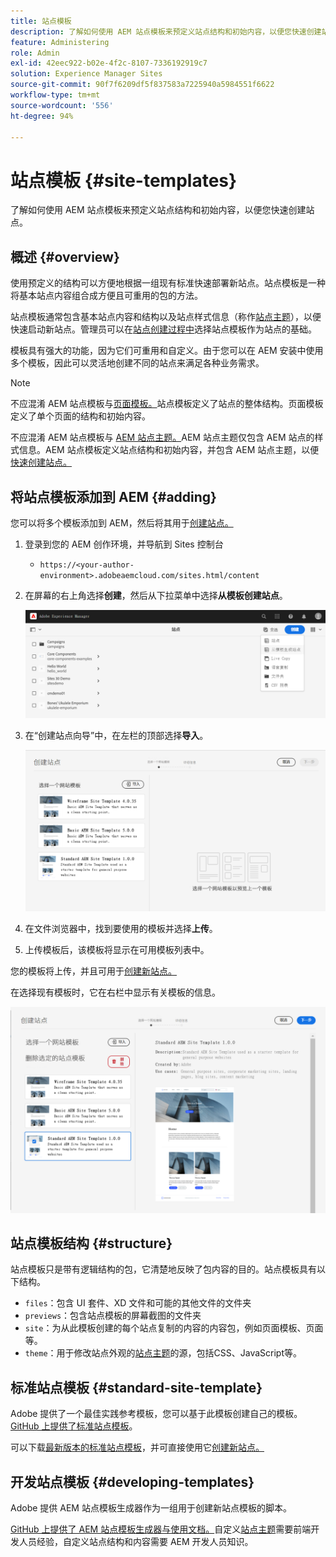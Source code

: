 ```yaml
---
title: 站点模板
description: 了解如何使用 AEM 站点模板来预定义站点结构和初始内容，以便您快速创建站点。
feature: Administering
role: Admin
exl-id: 42eec922-b02e-4f2c-8107-7336192919c7
solution: Experience Manager Sites
source-git-commit: 90f7f6209df5f837583a7225940a5984551f6622
workflow-type: tm+mt
source-wordcount: '556'
ht-degree: 94%

---
```


# 站点模板 {#site-templates}

了解如何使用 AEM 站点模板来预定义站点结构和初始内容，以便您快速创建站点。

## 概述 {#overview}

使用预定义的结构可以方便地根据一组现有标准快速部署新站点。站点模板是一种将基本站点内容组合成方便且可重用的包的方法。

站点模板通常包含基本站点内容和结构以及站点样式信息（称作[站点主题](site-themes.md)），以便快速启动新站点。管理员可以在[站点创建过程中](create-site.md)选择站点模板作为站点的基础。

模板具有强大的功能，因为它们可重用和自定义。由于您可以在 AEM 安装中使用多个模板，因此可以灵活地创建不同的站点来满足各种业务需求。

>[!NOTE]
>
>不应混淆 AEM 站点模板与[页面模板。](/help/sites-cloud/authoring/sites-console/templates.md)站点模板定义了站点的整体结构。页面模板定义了单个页面的结构和初始内容。
>
>不应混淆 AEM 站点模板与 [AEM 站点主题。](site-themes.md)AEM 站点主题仅包含 AEM 站点的样式信息。AEM 站点模板定义站点结构和初始内容，并包含 AEM 站点主题，以便[快速创建站点。](create-site.md)

## 将站点模板添加到 AEM {#adding}

您可以将多个模板添加到 AEM，然后将其用于[创建站点。](create-site.md)

1. 登录到您的 AEM 创作环境，并导航到 Sites 控制台

   * `https://<your-author-environment>.adobeaemcloud.com/sites.html/content`

1. 在屏幕的右上角选择&#x200B;**创建**，然后从下拉菜单中选择&#x200B;**从模板创建站点**。

   ![从模板创建站点](../assets/create-site-from-template.png)

1. 在“创建站点向导”中，在左栏的顶部选择&#x200B;**导入**。

   ![站点创建向导](../assets/site-creation-wizard.png)

1. 在文件浏览器中，找到要使用的模板并选择&#x200B;**上传**。

1. 上传模板后，该模板将显示在可用模板列表中。

您的模板将上传，并且可用于[创建新站点。](create-site.md)

在选择现有模板时，它在右栏中显示有关模板的信息。

![选择模板](../assets/select-site-template.png)

## 站点模板结构 {#structure}

站点模板只是带有逻辑结构的包，它清楚地反映了包内容的目的。站点模板具有以下结构。

* `files`：包含 UI 套件、XD 文件和可能的其他文件的文件夹
* `previews`：包含站点模板的屏幕截图的文件夹
* `site`：为从此模板创建的每个站点复制的内容的内容包，例如页面模板、页面等。
* `theme`：用于修改站点外观的[站点主题](site-themes.md)的源，包括CSS、JavaScript等。

## 标准站点模板 {#standard-site-template}

Adobe 提供了一个最佳实践参考模板，您可以基于此模板创建自己的模板。[GitHub 上提供了标准站点模板](https://github.com/adobe/aem-site-template-standard)。

可以下载[最新版本的标准站点模板](https://github.com/adobe/aem-site-template-standard/releases)，并可直接使用它[创建新站点。](create-site.md)

## 开发站点模板 {#developing-templates}

Adobe 提供 AEM 站点模板生成器作为一组用于创建新站点模板的脚本。

[GitHub 上提供了 AEM 站点模板生成器与使用文档。](https://github.com/adobe/aem-site-template-builder)自定义[站点主题](site-themes.md)需要前端开发人员经验，自定义站点结构和内容需要 AEM 开发人员知识。
